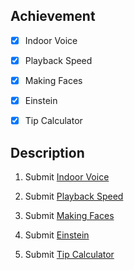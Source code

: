 ## Achievement



- [x] Indoor Voice

- [x] Playback Speed

- [x] Making Faces

- [x] Einstein

- [x] Tip Calculator



## Description



1. Submit [Indoor Voice](https://cs50.harvard.edu/python/2022/psets/0/indoor/)

1. Submit [Playback Speed](https://cs50.harvard.edu/python/2022/psets/0/playback/)

1. Submit [Making Faces](https://cs50.harvard.edu/python/2022/psets/0/faces/)

1. Submit [Einstein](https://cs50.harvard.edu/python/2022/psets/0/einstein/)

1. Submit [Tip Calculator](https://cs50.harvard.edu/python/2022/psets/0/tip/)
